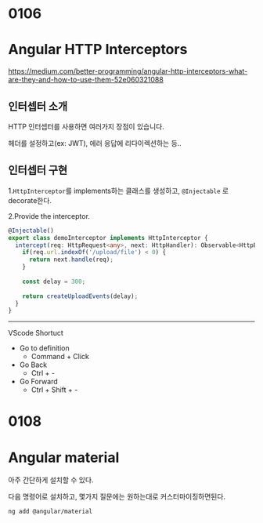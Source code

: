 # 0106

# Angular HTTP Interceptors

https://medium.com/better-programming/angular-http-interceptors-what-are-they-and-how-to-use-them-52e060321088

## 인터셉터 소개

HTTP 인터셉터를 사용하면 여러가지 장점이 있습니다.

헤더를 설정하고(ex: JWT), 에러 응답에 리다이렉션하는 등..



## 인터셉터 구현

1.`HttpInterceptor`를 implements하는 클래스를 생성하고, `@Injectable` 로 decorate한다.

2.Provide the interceptor.



```typescript
@Injectable()
export class demoInterceptor implements HttpInterceptor {
  intercept(req: HttpRequest<any>, next: HttpHandler): Observable<HttpEvent<any>> {
    if(req.url.indexOf('/upload/file') < 0) {
      return next.handle(req);
    }
    
    const delay = 300;
    
    return createUploadEvents(delay);
  }
}
```



---

VScode Shortuct

- Go to definition
  - Command + Click
- Go Back
  - Ctrl + -
- Go Forward
  - Ctrl + Shift + -



# 0108

# Angular material

아주 간단하게 설치할 수 있다.

다음 명령어로 설치하고, 몇가지 질문에는 원하는대로 커스터마이징하면된다.

```
ng add @angular/material
```

